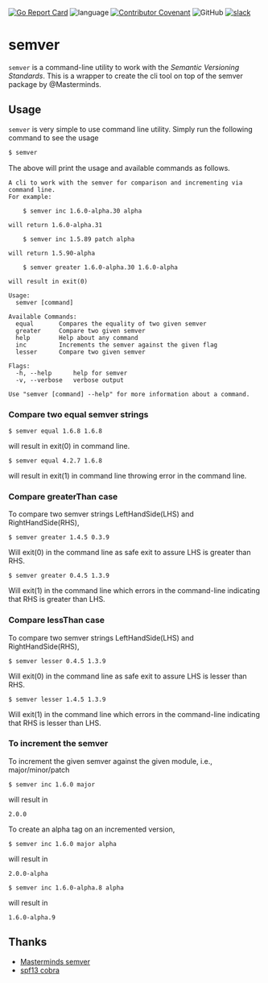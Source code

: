 [![Go Report Card](https://goreportcard.com/badge/github.com/gkarthiks/semver)](https://goreportcard.com/report/github.com/gkarthiks/semver)
![language](https://img.shields.io/badge/Language-go-blue.svg)
[![Contributor Covenant](https://img.shields.io/badge/Contributor%20Covenant-v2.0%20adopted-ff69b4.svg)](code_of_conduct.md)
![GitHub](https://img.shields.io/github/license/gkarthiks/semver)
[![slack](https://img.shields.io/badge/chat%20on%20slack-semver--cli-blueviolet)](https://container-bb.slack.com/archives/C01F52SBTED)
# semver

`semver` is a command-line utility to work with the *Semantic Versioning Standards*. This is a wrapper to create the cli tool on top of the semver package by @Masterminds.

## Usage

`semver` is very simple to use command line utility. Simply run the following command to see the usage

```bash
$ semver
``` 

The above will print the usage and available commands as follows.
```shell script
A cli to work with the semver for comparison and incrementing via command line.
For example:

	$ semver inc 1.6.0-alpha.30 alpha

will return 1.6.0-alpha.31

	$ semver inc 1.5.89 patch alpha

will return 1.5.90-alpha

	$ semver greater 1.6.0-alpha.30 1.6.0-alpha

will result in exit(0)

Usage:
  semver [command]

Available Commands:
  equal       Compares the equality of two given semver
  greater     Compare two given semver
  help        Help about any command
  inc         Increments the semver against the given flag
  lesser      Compare two given semver

Flags:
  -h, --help      help for semver
  -v, --verbose   verbose output

Use "semver [command] --help" for more information about a command.
```

### Compare two equal semver strings

```shell script
$ semver equal 1.6.8 1.6.8
```

will result in exit(0) in command line.


```shell script
$ semver equal 4.2.7 1.6.8
```

will result in exit(1) in command line throwing error in the command line.

### Compare greaterThan case

To compare two semver strings LeftHandSide(LHS) and RightHandSide(RHS),

```shell script
$ semver greater 1.4.5 0.3.9
```
Will exit(0) in the command line as safe exit to assure LHS is greater than RHS.
 
 ```shell script
 $ semver greater 0.4.5 1.3.9
 ```
Will exit(1) in the command line which errors in the command-line indicating that RHS is greater than LHS.

### Compare lessThan case

To compare two semver strings LeftHandSide(LHS) and RightHandSide(RHS),

```shell script
$ semver lesser 0.4.5 1.3.9
```
Will exit(0) in the command line as safe exit to assure LHS is lesser than RHS.
 
 ```shell script
 $ semver lesser 1.4.5 1.3.9
 ```
Will exit(1) in the command line which errors in the command-line indicating that RHS is lesser than LHS.

### To increment the semver

To increment the given semver against the given module, i.e., major/minor/patch

```shell script
$ semver inc 1.6.0 major 
```

will result in 
```shell script
2.0.0
```

To create an alpha tag on an incremented version, 

```shell script
$ semver inc 1.6.0 major alpha
```

will result in 

```shell script
2.0.0-alpha
``` 

```shell script
$ semver inc 1.6.0-alpha.8 alpha
```

will result in 

```shell script
1.6.0-alpha.9
``` 

## Thanks
- [Masterminds semver](https://github.com/Masterminds/semver)
- [spf13 cobra](https://github.com/spf13/cobra)
